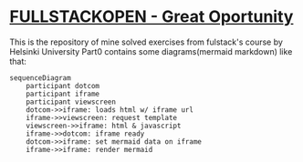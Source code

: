 # [FULLSTACKOPEN - Great Oportunity](https://fullstackopen.com/en/)
This is the repository of mine solved exercises from fulstack's course by Helsinki University 
Part0 contains some diagrams(mermaid markdown) like that:
```mermaid
sequenceDiagram
    participant dotcom
    participant iframe
    participant viewscreen
    dotcom->>iframe: loads html w/ iframe url
    iframe->>viewscreen: request template
    viewscreen->>iframe: html & javascript
    iframe->>dotcom: iframe ready
    dotcom->>iframe: set mermaid data on iframe
    iframe->>iframe: render mermaid
```
